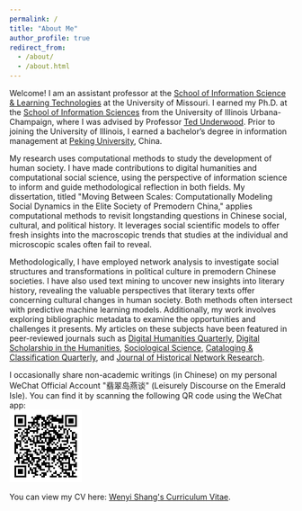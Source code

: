 ```yaml
---
permalink: /
title: "About Me"
author_profile: true
redirect_from: 
  - /about/
  - /about.html
---
```


Welcome! I am an assistant professor at the [School of Information Science & Learning Technologies](https://cehd.missouri.edu/information-science-learning-technologies) at the University of Missouri. I earned my Ph.D. at the [School of Information Sciences](https://ischool.illinois.edu) from the University of Illinois Urbana-Champaign, where I was advised by Professor [Ted Underwood](https://ischool.illinois.edu/people/ted-underwood). Prior to joining the University of Illinois, I earned a bachelor’s degree in information management at [Peking University](https://english.pku.edu.cn/about.html), China.

My research uses computational methods to study the development of human society. I have made contributions to digital humanities and computational social science, using the perspective of information science to inform and guide methodological reflection in both fields. My dissertation, titled "Moving Between Scales: Computationally Modeling Social Dynamics in the Elite Society of Premodern China," applies computational methods to revisit longstanding questions in Chinese social, cultural, and political history. It leverages social scientific models to offer fresh insights into the macroscopic trends that studies at the individual and microscopic scales often fail to reveal.

Methodologically, I have employed network analysis to investigate social structures and transformations in political culture in premodern Chinese societies. I have also used text mining to uncover new insights into literary history, revealing the valuable perspectives that literary texts offer concerning cultural changes in human society. Both methods often intersect with predictive machine learning models. Additionally, my work involves exploring bibliographic metadata to examine the opportunities and challenges it presents. My articles on these subjects have been featured in peer-reviewed journals such as [Digital Humanities Quarterly](https://www.digitalhumanities.org/dhq/vol/16/2/000613/000613.html), [Digital Scholarship in the Humanities](https://academic.oup.com/dsh/advance-article/doi/10.1093/llc/fqae008/7615080), [Sociological Science](https://sociologicalscience.com/articles-v9-8-184), [Cataloging & Classification Quarterly](https://www.tandfonline.com/doi/full/10.1080/01639374.2022.2148800), and [Journal of Historical Network Research](https://jhnr.uni.lu/index.php/jhnr/article/view/126).

I occasionally share non-academic writings (in Chinese) on my personal WeChat Official Account "翡翠岛燕谈" (Leisurely Discourse on the Emerald Isle). You can find it by scanning the following QR code using the WeChat app:<br>
![翡翠岛燕谈](/images/Emerald-Isle.png)

You can view my CV here: [Wenyi Shang's Curriculum Vitae](../files/CV.pdf).

